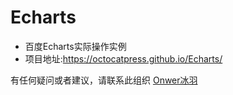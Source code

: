 # Echarts
- 百度Echarts实际操作实例
- 项目地址:<https://octocatpress.github.io/Echarts/>

有任何疑问或者建议，请联系此组织 [Onwer冰羽](mailto:xzhxpx@qq.com)
